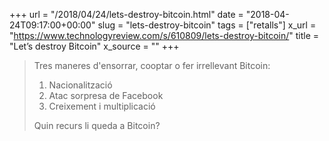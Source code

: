 +++
url = "/2018/04/24/lets-destroy-bitcoin.html"
date = "2018-04-24T09:17:00+00:00"
slug = "lets-destroy-bitcoin"
tags = ["retalls"]
x_url = "https://www.technologyreview.com/s/610809/lets-destroy-bitcoin/"
title = "Let’s destroy Bitcoin"
x_source = ""
+++


> Tres maneres d'ensorrar, cooptar o fer irrellevant Bitcoin:
>
> 1. Nacionalització
> 2. Atac sorpresa de Facebook
> 3. Creixement i multiplicació
> 
> Quin recurs li queda a Bitcoin?

